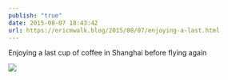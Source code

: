 ```yaml
---
publish: "true"
date: 2015-08-07 18:43:42
url: https://ericmwalk.blog/2015/08/07/enjoying-a-last.html
---
```


Enjoying a last cup of coffee in Shanghai before flying again

![](https://ericmwalk.blog/uploads/2022/fdc99f4b95.jpg)